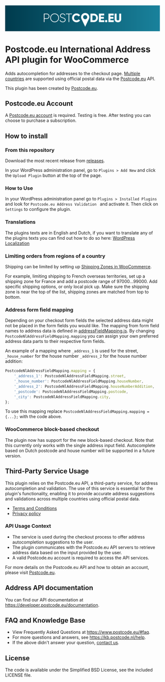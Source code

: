 ![Postcode.eu](assets/img/postcode-eu-logo-gradient.svg)

# Postcode.eu International Address API plugin for WooCommerce

Adds autocompletion for addresses to the checkout page. [Multiple countries](https://www.postcode.eu/products/address-api/international) are supported using official postal data via the [Postcode.eu](https://postcode.eu) API.

This plugin has been created by [Postcode.eu](https://postcode.eu).


## Postcode.eu Account

A [Postcode.eu account](https://www.postcode.eu/products/address-api/prices) is required.
Testing is free. After testing you can choose to purchase a subscription.


## How to install

### From this repository

Download the most recent release from [releases](https://github.com/postcode-nl/PostcodeNl_Api_WooCommerce/releases).

In your WordPress administration panel, go to `Plugins > Add New` and click the `Upload Plugin` button at the top of the page.

### How to Use

In your WordPress administration panel go to `Plugins > Installed Plugins` and look for `Postcode.eu Address Validation ` and activate it. Then click on `Settings` to configure the plugin.

### Translations

The plugins texts are in English and Dutch, if you want to translate any of the plugins texts you can find out how to do so here:
[WordPress Localization](https://developer.wordpress.org/plugins/internationalization/localization/)

### Limiting orders from regions of a country

Shipping can be limited by setting up [Shipping Zones in WooCommerce](https://woocommerce.com/document/setting-up-shipping-zones/).

For example, limiting shipping to French overseas territories, set up a shipping zone for France and add a postcode range of 97000...99000. Add specific shipping options, or only local pick up. Make sure the shipping zone is near the top of the list, shipping zones are matched from top to bottom.

### Address form field mapping

Depending on your checkout form fields the selected address data might not be placed in the form fields you would like.
The mapping from form field names to address data is defined in [addressFieldMapping.js](https://github.com/postcode-nl/PostcodeNl_Api_WooCommerce/blob/master/assets/js/addressFieldMapping.js).
By changing `PostcodeNlAddressFieldMapping.mapping` you can assign your own preferred address data parts to their respective form fields.

An example of a mapping where `_address_1` is used for the street, `_house_number` for the house number `_address_2` for the house number addition:
```javascript
PostcodeNlAddressFieldMapping.mapping = {
	'_address_1': PostcodeNlAddressFieldMapping.street,
	'_house_number': PostcodeNlAddressFieldMapping.houseNumber,
	'_address_2': PostcodeNlAddressFieldMapping.houseNumberAddition,
	'_postcode': PostcodeNlAddressFieldMapping.postcode,
	'_city': PostcodeNlAddressFieldMapping.city,
};
```
To use this mapping replace `PostcodeNlAddressFieldMapping.mapping = {...};` with the code above.

### WooCommerce block-based checkout
The plugin now has support for the new block-based checkout. Note that this currently only works with the single address input field. Autocomplete based on Dutch postcode and house number will be supported in a future version.

## Third-Party Service Usage

This plugin relies on the Postcode.eu API, a third-party service, for address autocompletion and validation. The use of this service is essential for the plugin's functionality, enabling it to provide accurate address suggestions and validations across multiple countries using official postal data.

- [Terms and Conditions](https://www.postcode.eu/documents/termsandconditions.pdf)
- [Privacy policy](https://www.postcode.eu/privacy)

### API Usage Context

- The service is used during the checkout process to offer address autocompletion suggestions to the user.
- The plugin communicates with the Postcode.eu API servers to retrieve address data based on the input provided by the user.
- A valid Postcode.eu account is required to access the API services.

For more details on the Postcode.eu API and how to obtain an account, please visit [Postcode.eu](https://postcode.eu).

## Address API documentation

You can find our API documentation at https://developer.postcode.eu/documentation.

## FAQ and Knowledge Base

* View Frequently Asked Questions at https://www.postcode.eu/#faq.
* For more questions and answers, see https://kb.postcode.nl/help.
* If the above didn't answer your question, [contact us](https://www.postcode.eu/contact).

## License

The code is available under the Simplified BSD License, see the included LICENSE file.


